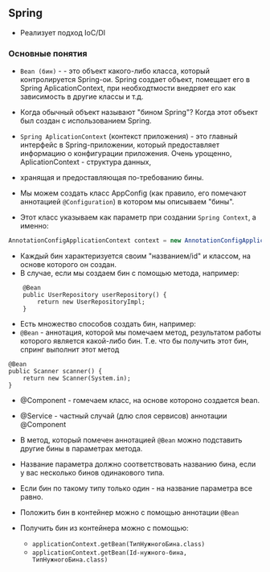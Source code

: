 

## Spring

* Реализует подход IoC/DI

### Основные понятия

* `Bean (бин)` -  - это объект какого-либо класса, который контролируется Spring-ои. Spring создает объект, помещает его в Spring AplicationContext, при необходтмости внедряет его как зависимость в другие классы и т.д.  
* Когда обычный объект называют "бином Spring"? Когда этот объект был создан с использованием Spring.

* `Spring AplicationContext` (контекст приложения) - это главный интерфейс в Spring-приложении, который предоставляет информацию о конфигурации приложения. Очень урощенно, AplicationContext - структура данных,
* хранящая и предоставляющая по-требованию бины.

* Мы можем создать класс AppConfig (как правило, его помечают аннотацией `@Configuration`) в котором мы описываем "бины".
* Этот класс указываем как параметр при создании  `Spring Context`, а именно:

```java
AnnotationConfigApplicationContext сontext = new AnnotationConfigApplicationContext(AppConfig.class);
```

* Каждый бин характеризуется своим "названием/id" и классом, на основе которого он создан.
* В случае, если мы создаем бин с помощью метода, например:

```
    @Bean
    public UserRepository userRepository() {
        return new UserRepositoryImpl;
    }
```


* Есть множество способов создать бин, например:
* `@Bean` - аннотация, которой мы помечаем метод, результатом работы которого является какой-либо бин. Т.е. что бы получить этот бин, спринг выполнит этот метод

```
@Bean
public Scanner scanner() {
    return new Scanner(System.in);
}
```

* @Component - гомечаем класс, на основе котороно создается bean.

* @Service - частный случай (длю слоя сервисов) аннотации @Component


* В метод, который помечен аннотацией `@Bean` можно подставить другие бины в параметрах метода.
* Название параметра должно соответствовать названию бина, если у вас несколько бинов одинакового типа. 
* Если бин по такому типу только один - на название параметра все равно.


* Положить бин в контейнер можно с помощью аннотации `@Bean`
* Получить бин из контейнера можно с помощью:
  * `applicationContext.getBean(ТипНужногоБина.class)`
  * `applicationContext.getBean(Id-нужного-бина, ТипНужногоБина.class)`